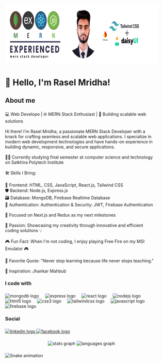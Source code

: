 <div align="center">
  <img height="200" src="https://github.com/RaselMridha792/RaselMridha792/blob/main/Blue%20Minimalist%20Profesional%20Personal%20Linkedln%20Banner.png"  />
</div>

###

<h1 align="left">🌟 Hello, I'm Rasel Mridha!</h1>

###

<h2 align="left">About me</h2>

###

<p align="left">💻 Web Develope | 🌐 MERN Stack Enthusiast | 🚀 Building scalable web solutions<br><br>Hi there! I'm Rasel Mridha, a passionate MERN Stack Developer with a knack for crafting seamless and scalable web applications. I specialize in modern web development technologies and have hands-on experience in building dynamic, responsive, and secure applications.<br><br>👨‍🎓 Currently studying final semester at computer science and technology on Satkhira Polytech Institute<br><br>🛠️ Skills I Bring:<br><br>🌈 Frontend: HTML, CSS, JavaScript, React.js, Tailwind CSS<br>🛡️ Backend: Node.js, Express.js<br>🗃️ Database: MongoDB, Firebase Realtime Database<br>🔐 Authentication: Authentication & Security: JWT, Firebase Authentication<br><br>🎯 Focused on Next.js and Redux as my next milestones<br><br>🎨 Passion: Showcasing my creativity through innovative and efficient coding solutions 💡<br><br>🎮 Fun Fact: When I'm not coding, I enjoy playing Free Fire on my MSI Emulator 🎮<br><br>🌟 Favorite Quote: "Never stop learning because life never stops teaching."<br><br>🌟 Inspiration: Jhankar Mahbub</p>

###

<h3 align="left">I code with</h3>

###

<div align="left">
  <img src="https://cdn.jsdelivr.net/gh/devicons/devicon/icons/mongodb/mongodb-original.svg" height="40" alt="mongodb logo"  />
  <img width="12" />
  <img src="https://skillicons.dev/icons?i=express" height="40" alt="express logo"  />
  <img width="12" />
  <img src="https://cdn.jsdelivr.net/gh/devicons/devicon/icons/react/react-original.svg" height="40" alt="react logo"  />
  <img width="12" />
  <img src="https://cdn.jsdelivr.net/gh/devicons/devicon/icons/nodejs/nodejs-original.svg" height="40" alt="nodejs logo"  />
  <img width="12" />
  <img src="https://cdn.jsdelivr.net/gh/devicons/devicon/icons/html5/html5-original.svg" height="40" alt="html5 logo"  />
  <img width="12" />
  <img src="https://cdn.jsdelivr.net/gh/devicons/devicon/icons/css3/css3-original.svg" height="40" alt="css3 logo"  />
  <img width="12" />
  <img src="https://skillicons.dev/icons?i=tailwind" height="40" alt="tailwindcss logo"  />
  <img width="12" />
  <img src="https://cdn.jsdelivr.net/gh/devicons/devicon/icons/javascript/javascript-original.svg" height="40" alt="javascript logo"  />
  <img width="12" />
  <img src="https://cdn.jsdelivr.net/gh/devicons/devicon/icons/firebase/firebase-plain.svg" height="40" alt="firebase logo"  />
</div>

###

<h3 align="left">Social</h3>

###

<div align="left">
  <a href="https://www.linkedin.com/in/raselmridha/" target="_blank">
    <img src="https://raw.githubusercontent.com/maurodesouza/profile-readme-generator/master/src/assets/icons/social/linkedin/default.svg" width="52" height="40" alt="linkedin logo"  />
  </a>
  <a href="https://www.facebook.com/rasel.mirdha.397" target="_blank">
    <img src="https://raw.githubusercontent.com/maurodesouza/profile-readme-generator/master/src/assets/icons/social/facebook/default.svg" width="52" height="40" alt="facebook logo"  />
  </a>
</div>

###

<div align="center">
  <img src="https://github-readme-stats.vercel.app/api?username=raselmridha792&hide_title=false&hide_rank=false&show_icons=true&include_all_commits=true&count_private=true&disable_animations=false&theme=dracula&locale=en&hide_border=false&order=1&custom_title=My%20Stats" height="150" alt="stats graph"  />
  <img src="https://github-readme-stats.vercel.app/api/top-langs?username=raselmridha792&locale=en&hide_title=false&layout=compact&card_width=320&langs_count=5&theme=dracula&hide_border=false&order=2" height="150" alt="languages graph"  />
</div>

###

<img src="https://raw.githubusercontent.com/raselmridha792/raselmridha792/output/snake.svg" alt="Snake animation" />

###
